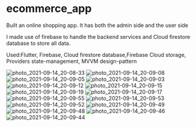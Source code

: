 # ecommerce_app

Built an online shopping app. It has both the admin side and the user side

I made use of firebase to handle the backend services and Cloud firestore database to store all data.

Used:Flutter, Firebase, Cloud firestore database,Firebase Cloud storage, Providers state-management, MVVM design-pattern

![photo_2021-09-14_20-08-33](https://user-images.githubusercontent.com/77903834/133302872-92e3c1ea-1a4f-4df3-95e2-fc1fab8e56b3.jpg)
![photo_2021-09-14_20-09-08](https://user-images.githubusercontent.com/77903834/133302863-f12bb20b-51f4-4720-9d55-9863c14bcf97.jpg)
![photo_2021-09-14_20-09-05](https://user-images.githubusercontent.com/77903834/133302866-5b3c24ec-4e28-48c4-bfaa-0a07a5563944.jpg)
![photo_2021-09-14_20-09-03](https://user-images.githubusercontent.com/77903834/133302869-4eb53bc8-31a7-462d-a208-71b69f4e12a7.jpg)
![photo_2021-09-14_20-09-12](https://user-images.githubusercontent.com/77903834/133302896-b619e880-2eb2-4a54-a04c-66c7bb7fabeb.jpg)
![photo_2021-09-14_20-09-15](https://user-images.githubusercontent.com/77903834/133302895-b8fc3fa6-08d6-4661-8bd3-73652c4cc34c.jpg)
![photo_2021-09-14_20-09-19](https://user-images.githubusercontent.com/77903834/133302887-d67f6ff4-7f1f-4c88-a40d-c1d635199c8a.jpg)
![photo_2021-09-14_20-09-17](https://user-images.githubusercontent.com/77903834/133302890-eeef8ad7-5f04-4e20-8de9-f316f8c19acd.jpg)
![photo_2021-09-14_20-09-55](https://user-images.githubusercontent.com/77903834/133302874-d9a89728-0521-42e6-b3b5-f3b58230dbc0.jpg)
![photo_2021-09-14_20-09-53](https://user-images.githubusercontent.com/77903834/133302876-6ee38b84-9a52-4a2b-9ace-12f928243e53.jpg)
![photo_2021-09-14_20-09-52](https://user-images.githubusercontent.com/77903834/133302878-ac42f28f-67b0-4058-9b2b-2108232c38e3.jpg)
![photo_2021-09-14_20-09-49](https://user-images.githubusercontent.com/77903834/133302880-611f952a-2fe9-43be-9952-e28ecd4a5af6.jpg)
![photo_2021-09-14_20-09-48](https://user-images.githubusercontent.com/77903834/133302881-926a6f53-8992-43e3-9813-3ec6f279ddb3.jpg)
![photo_2021-09-14_20-09-46](https://user-images.githubusercontent.com/77903834/133302883-5db62ba2-56e9-4027-aa1a-17104ba5ceda.jpg)
![photo_2021-09-14_20-09-44](https://user-images.githubusercontent.com/77903834/133302885-fa7d87c9-c183-4c0b-a3cb-8617cb0c0296.jpg)
